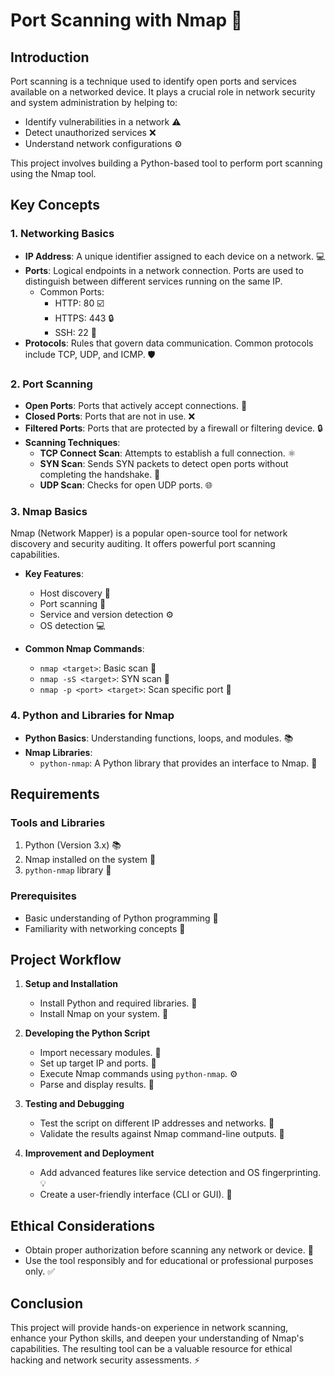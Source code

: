 # Port Scanning with Nmap 🔧

## Introduction 
Port scanning is a technique used to identify open ports and services available on a networked device. It plays a crucial role in network security and system administration by helping to:

- Identify vulnerabilities in a network ⚠️
- Detect unauthorized services ❌
- Understand network configurations ⚙️

This project involves building a Python-based tool to perform port scanning using the Nmap tool.
  
## Key Concepts 

### 1. Networking Basics 
- **IP Address**: A unique identifier assigned to each device on a network. 💻
- **Ports**: Logical endpoints in a network connection. Ports are used to distinguish between different services running on the same IP. 
  - Common Ports:
    - HTTP: 80 ☑️
    - HTTPS: 443 🔒
    - SSH: 22 🔐
- **Protocols**: Rules that govern data communication. Common protocols include TCP, UDP, and ICMP. 🛡️

### 2. Port Scanning 
- **Open Ports**: Ports that actively accept connections. 🔗
- **Closed Ports**: Ports that are not in use. ❌
- **Filtered Ports**: Ports that are protected by a firewall or filtering device. 🔒
- **Scanning Techniques**:
  - **TCP Connect Scan**: Attempts to establish a full connection. ⚛️
  - **SYN Scan**: Sends SYN packets to detect open ports without completing the handshake. 🔧
  - **UDP Scan**: Checks for open UDP ports. 🌐

### 3. Nmap Basics 
Nmap (Network Mapper) is a popular open-source tool for network discovery and security auditing. It offers powerful port scanning capabilities. 

- **Key Features**:
  - Host discovery 🔎
  - Port scanning 🔢
  - Service and version detection ⚙️
  - OS detection 💻

- **Common Nmap Commands**:
  - `nmap <target>`: Basic scan 🔧
  - `nmap -sS <target>`: SYN scan 🔢
  - `nmap -p <port> <target>`: Scan specific port 🔎

### 4. Python and Libraries for Nmap 
- **Python Basics**: Understanding functions, loops, and modules. 📚
- **Nmap Libraries**:
  - `python-nmap`: A Python library that provides an interface to Nmap. 🧰

## Requirements 

### Tools and Libraries 
1. Python (Version 3.x) 📚
2. Nmap installed on the system 🔢
3. `python-nmap` library 🔧

### Prerequisites 
- Basic understanding of Python programming 🔖
- Familiarity with networking concepts 🔗

## Project Workflow 

1. **Setup and Installation** 
   - Install Python and required libraries. 📃
   - Install Nmap on your system. 🔢

2. **Developing the Python Script** 
   - Import necessary modules. 🧰
   - Set up target IP and ports. 🔐
   - Execute Nmap commands using `python-nmap`. ⚙️
   - Parse and display results. 🔄

3. **Testing and Debugging** 
   - Test the script on different IP addresses and networks. 🔧
   - Validate the results against Nmap command-line outputs. 🔎

4. **Improvement and Deployment** 
   - Add advanced features like service detection and OS fingerprinting. 💡
   - Create a user-friendly interface (CLI or GUI). 🔄

## Ethical Considerations 
- Obtain proper authorization before scanning any network or device. 🚫
- Use the tool responsibly and for educational or professional purposes only. ✅

## Conclusion 
This project will provide hands-on experience in network scanning, enhance your Python skills, and deepen your understanding of Nmap's capabilities. The resulting tool can be a valuable resource for ethical hacking and network security assessments. ⚡

